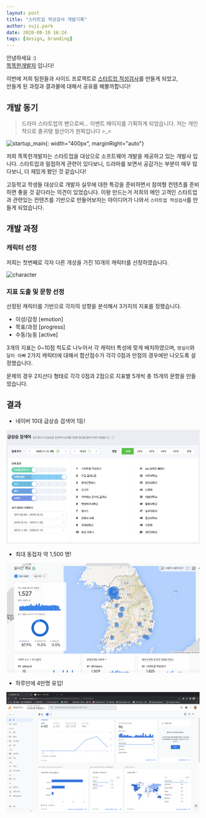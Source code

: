 ```yaml
---
layout: post
title: "스타트업 적성검사 개발기록"
author: suji.park
date: 2020-08-10 16:24
tags: [design, branding]
---
```


안녕하세요 :)<br/>
[똑똑한개발자](https://toktokhan.dev/) 입니다!

이번에 저희 팀원들과 사이드 프로젝트로 [스타트업 적성검사](https://startup.toktokhan.dev/)를 만들게 되었고,<br/>
만들게 된 과정과 결과물에 대해서 공유를 해볼까합니다!

## 개발 동기

> 드라마 스타트업의 팬으로써... 이벤트 페이지를 기획하게 되었습니다. 저는 개인적으로 졸귀탱 철산이가 원픽입니다 >\_<

![startup_main](https://github.com/TokTokHan/TokTokHan.github.io/blob/master/images/2020.11/startup_main.jpeg?raw=true){: width="400px", marginRight="auto"}

저희 똑똑한개발자는 스타트업을 대상으로 소프트웨어 개발을 제공하고 있는 개발사 입니다. 스타트업과 밀접하게 관련이 있다보니, 드라마를 보면서 공감가는 부분이 매우 많다보니, 더 재밌게 봤던 것 같습니다!

고등학교 학생들 대상으로 개발자 실무에 대한 특강을 준비하면서 참여형 컨텐츠를 준비하면 좋을 것 같다라는 의견이 있었습니다. 이왕 만드는거 저희의 메인 고객인 스타트업과 관련있는 컨텐츠를 기반으로 만들어보자는 아이디어가 나와서 `스타트업 적성검사`를 만들게 되었습니다.

## 개발 과정

### 캐릭터 선정

저희는 첫번째로 각자 다른 개성을 가진 10개의 캐릭터를 선정하였습니다.

![character](https://github.com/TokTokHan/TokTokHan.github.io/blob/master/images/2020.11/avatar.png?raw=true)

### 지표 도출 및 문항 선정

선정된 캐릭터를 기반으로 각자의 성향을 분석해서 3가지의 지표를 정했습니다.

- 이성/감정 [emotion]
- 목표/과정 [progress]
- 수동/능동 [active]

3개의 지표는 0~10점 척도로 나누어서 각 캐릭터 특성에 맞게 배치하였으며, `영실이`와 `달미 아빠` 2가지 캐릭터에 대해서 합산점수가 각각 0점과 만점의 경우에만 나오도록 설정했습니다.

문제의 경우 2지선다 형태로 각각 0점과 2점으로 지표별 5개씩 총 15개의 문항을 만들었습니다.

## 결과

- 네이버 10대 급상승 검색어 1등!

![naver](https://github.com/TokTokHan/TokTokHan.github.io/blob/master/files/posts/2020_11/naver.png?raw=true)

- 최대 동접자 약 1,500 명!

![access](https://github.com/TokTokHan/TokTokHan.github.io/blob/master/files/posts/2020_11/access.png?raw=true)

- 하루만에 4만명 유입!

![google_1](https://github.com/TokTokHan/TokTokHan.github.io/blob/master/files/posts/2020_11/google_1.png?raw=true)
